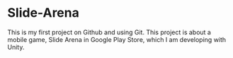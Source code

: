 # Slide-Arena
This is my first project on Github and using Git. This project is about a mobile game, Slide Arena in Google Play Store, which I am developing with Unity.
